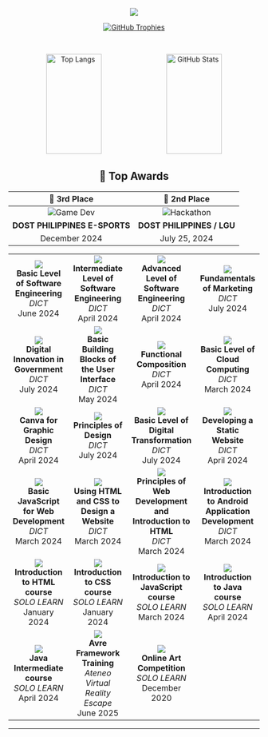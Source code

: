 
<p align="center">
  <a href="#">
   <img src="https://skillicons.dev/icons?i=docker,unity,tensorflow,django,flask,laravel,postman,supabase,firebase,react,vue,vuetify,ts,mui,tailwind,bootstrap,flutter&perline=18" />
  </a>
</p>

<!-- About Me Section -->

<!-- Trophy Section -->


<p align="center"> 
  <a href="https://github.com/ryo-ma/github-profile-trophy">
   <img src="https://github-profile-trophy.vercel.app/?username=centmarde&row=1&column=7&theme=darkhub" alt="GitHub Trophies" />
  </a>
</p>

<br>

<p align="center">
  <img alt="Top Langs" width="47%" height="200" src="https://github-readme-stats.vercel.app/api/top-langs/?username=centmarde&layout=compact&bg_color=00000000" />
  <img alt="GitHub Stats" width="47%" height="200" src="https://github-readme-stats.vercel.app/api?username=centmarde&show_icons=true&bg_color=00000000" />
</p>


<div align="center">

## 🥇 Top Awards

| 🥉 **3rd Place** | 🥈 **2nd Place** |
|:---:|:---:|
| ![Game Dev](https://img.shields.io/badge/🎮_Nationals_Game_Dev_Challenge-3rd_Place-gold?style=for-the-badge&logo=unity&logoColor=white) | ![Hackathon](https://img.shields.io/badge/💻_Regionals_Hackathon_Challenge-2nd_Place-silver?style=for-the-badge&logo=code&logoColor=white) |
| **DOST PHILIPPINES E-SPORTS** | **DOST PHILIPPINES / LGU** |
| December 2024 | July 25, 2024 |



<table>
<tr>
<td align="center" width="300">
<img src="https://img.shields.io/badge/2024-Basic_Level_of_Software_Engineering-blue?style=for-the-badge&labelColor=1a1a1a">
<br><b>Basic Level of Software Engineering</b>
<br><i>DICT</i>
<br>June 2024
</td>
<td align="center" width="300">
<img src="https://img.shields.io/badge/2024-Intermediate_Level_of_Software_Engineering-blue?style=for-the-badge&labelColor=1a1a1a">
<br><b>Intermediate Level of Software Engineering</b>
<br><i>DICT</i>
<br>April 2024
</td>
<td align="center" width="300">
<img src="https://img.shields.io/badge/2024-Advanced_Level_of_Software_Engineering-blue?style=for-the-badge&labelColor=1a1a1a">
<br><b>Advanced Level of Software Engineering</b>
<br><i>DICT</i>
<br>April 2024
</td>
<td align="center" width="300">
<img src="https://img.shields.io/badge/2024-Fundamentals_of_Marketing-blue?style=for-the-badge&labelColor=1a1a1a">
<br><b>Fundamentals of Marketing</b>
<br><i>DICT</i>
<br>July 2024
</td>
</tr>
<tr>
<td align="center" width="300">
<img src="https://img.shields.io/badge/2024-Digital_Innovation_in_Government-blue?style=for-the-badge&labelColor=1a1a1a">
<br><b>Digital Innovation in Government</b>
<br><i>DICT</i>
<br>July 2024
</td>
<td align="center" width="300">
<img src="https://img.shields.io/badge/2024-Basic_Building_Blocks_of_UI-blue?style=for-the-badge&labelColor=1a1a1a">
<br><b>Basic Building Blocks of the User Interface</b>
<br><i>DICT</i>
<br>May 2024
</td>
<td align="center" width="300">
<img src="https://img.shields.io/badge/2024-Functional_Composition-blue?style=for-the-badge&labelColor=1a1a1a">
<br><b>Functional Composition</b>
<br><i>DICT</i>
<br>April 2024
</td>
<td align="center" width="300">
<img src="https://img.shields.io/badge/2024-Basic_Level_of_Cloud_Computing-blue?style=for-the-badge&labelColor=1a1a1a">
<br><b>Basic Level of Cloud Computing</b>
<br><i>DICT</i>
<br>March 2024
</td>
</tr>
<tr>
<td align="center" width="300">
<img src="https://img.shields.io/badge/2024-Canva_for_Graphic_Design-blue?style=for-the-badge&labelColor=1a1a1a">
<br><b>Canva for Graphic Design</b>
<br><i>DICT</i>
<br>April 2024
</td>
<td align="center" width="300">
<img src="https://img.shields.io/badge/2024-Principles_of_Design-blue?style=for-the-badge&labelColor=1a1a1a">
<br><b>Principles of Design</b>
<br><i>DICT</i>
<br>July 2024
</td>
<td align="center" width="300">
<img src="https://img.shields.io/badge/2024-Basic_Level_of_Digital_Transformation-blue?style=for-the-badge&labelColor=1a1a1a">
<br><b>Basic Level of Digital Transformation</b>
<br><i>DICT</i>
<br>July 2024
</td>
<td align="center" width="300">
<img src="https://img.shields.io/badge/2024-Developing_a_Static_Website-blue?style=for-the-badge&labelColor=1a1a1a">
<br><b>Developing a Static Website</b>
<br><i>DICT</i>
<br>April 2024
</td>
</tr>
<tr>
<td align="center" width="300">
<img src="https://img.shields.io/badge/2024-Basic_JavaScript_for_Web_Development-yellow?style=for-the-badge&labelColor=1a1a1a">
<br><b>Basic JavaScript for Web Development</b>
<br><i>DICT</i>
<br>March 2024
</td>
<td align="center" width="300">
<img src="https://img.shields.io/badge/2024-HTML_and_CSS_Website_Design-orange?style=for-the-badge&labelColor=1a1a1a">
<br><b>Using HTML and CSS to Design a Website</b>
<br><i>DICT</i>
<br>March 2024
</td>
<td align="center" width="300">
<img src="https://img.shields.io/badge/2024-Principles_of_Web_Development-orange?style=for-the-badge&labelColor=1a1a1a">
<br><b>Principles of Web Development and Introduction to HTML</b>
<br><i>DICT</i>
<br>March 2024
</td>
<td align="center" width="300">
<img src="https://img.shields.io/badge/2024-Android_App_Development-green?style=for-the-badge&labelColor=1a1a1a">
<br><b>Introduction to Android Application Development</b>
<br><i>DICT</i>
<br>March 2024
</td>
</tr>
<tr>
<td align="center" width="300">
<img src="https://img.shields.io/badge/2024-Introduction_to_HTML-purple?style=for-the-badge&labelColor=1a1a1a">
<br><b>Introduction to HTML course</b>
<br><i>SOLO LEARN</i>
<br>January 2024
</td>
<td align="center" width="300">
<img src="https://img.shields.io/badge/2024-Introduction_to_CSS-purple?style=for-the-badge&labelColor=1a1a1a">
<br><b>Introduction to CSS course</b>
<br><i>SOLO LEARN</i>
<br>January 2024
</td>
<td align="center" width="300">
<img src="https://img.shields.io/badge/2024-Introduction_to_JavaScript-yellow?style=for-the-badge&labelColor=1a1a1a">
<br><b>Introduction to JavaScript course</b>
<br><i>SOLO LEARN</i>
<br>March 2024
</td>
<td align="center" width="300">
<img src="https://img.shields.io/badge/2024-Introduction_to_Java-red?style=for-the-badge&labelColor=1a1a1a">
<br><b>Introduction to Java course</b>
<br><i>SOLO LEARN</i>
<br>April 2024
</td>
</tr>
<tr>
<td align="center" width="300">
<img src="https://img.shields.io/badge/2024-Java_Intermediate-red?style=for-the-badge&labelColor=1a1a1a">
<br><b>Java Intermediate course</b>
<br><i>SOLO LEARN</i>
<br>April 2024
</td>
<td align="center" width="300">
<img src="https://img.shields.io/badge/2025-Avre_Framework_Training-indigo?style=for-the-badge&labelColor=1a1a1a">
<br><b>Avre Framework Training</b>
<br><i>Ateneo Virtual Reality Escape</i>
<br>June 2025
</td>
<td align="center" width="300">
<img src="https://img.shields.io/badge/2020-Online_Art_Competition-pink?style=for-the-badge&labelColor=1a1a1a">
<br><b>Online Art Competition</b>
<br><i>SOLO LEARN</i>
<br>December 2020
</td>
<td align="center" width="300">
</td>
</tr>
</table>

</div>

---


